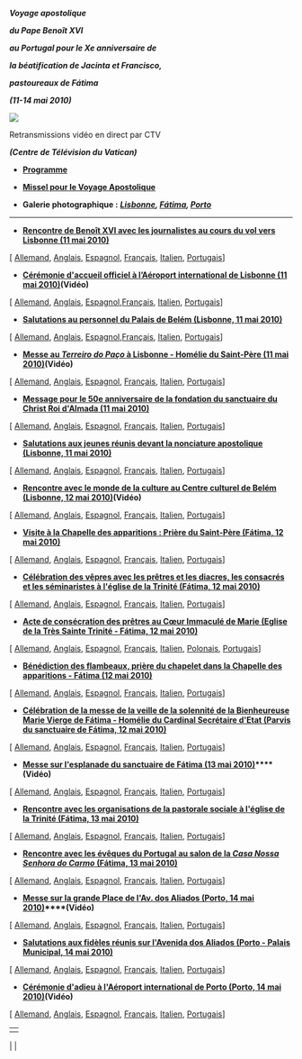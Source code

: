 ***Voyage apostolique***

***du Pape Benoît XVI***

***au Portugal pour le Xe anniversaire de***

***la béatification de Jacinta et Francisco,***

***pastoureaux de Fátima***

***(11-14 mai 2010)***

![](http://www.vatican.va/holy_father/benedict_xvi/travels/2010/img/portogallo.jpg)

Retransmissions vidéo en direct par CTV

***(Centre de Télévision du Vatican)***

- **[Programme](/content/benedict-xvi/fr/travels/2010/documents/trav_ben-xvi_portogallo_20100511.html)**


- **[Missel pour le Voyage Apostolique](http://www.vatican.va/news_services/liturgy/libretti/2010/messale-portogallo2010.pdf)**

- **Galerie photographique :** ***[Lisbonne](http://www.vatican.va/news_services/liturgy/photogallery/2010/20100511/index.html), [Fátima](http://www.vatican.va/news_services/liturgy/photogallery/2010/20100512/index.html), [Porto](http://www.vatican.va/news_services/liturgy/photogallery/2010/20100514/index.html)***


* * *

- **[Rencontre de Benoît XVI avec les journalistes au cours du vol vers Lisbonne (11 mai 2010)](/content/benedict-xvi/fr/speeches/2010/may/documents/hf_ben-xvi_spe_20100511_portogallo-interview.html)**

[ [Allemand](/content/benedict-xvi/de/speeches/2010/may/documents/hf_ben-xvi_spe_20100511_portogallo-interview.html), [Anglais](/content/benedict-xvi/en/speeches/2010/may/documents/hf_ben-xvi_spe_20100511_portogallo-interview.html), [Espagnol](/content/benedict-xvi/es/speeches/2010/may/documents/hf_ben-xvi_spe_20100511_portogallo-interview.html), [Français](/content/benedict-xvi/fr/speeches/2010/may/documents/hf_ben-xvi_spe_20100511_portogallo-interview.html), [Italien](/content/benedict-xvi/it/speeches/2010/may/documents/hf_ben-xvi_spe_20100511_portogallo-interview.html), [Portugais](/content/benedict-xvi/pt/speeches/2010/may/documents/hf_ben-xvi_spe_20100511_portogallo-interview.html)]


- **[Cérémonie d'accueil officiel à l’Aéroport international de Lisbonne (11 mai 2010)](/content/benedict-xvi/fr/speeches/2010/may/documents/hf_ben-xvi_spe_20100511_accoglienza-ufficiale.html)(Vidéo)**

[ [Allemand](/content/benedict-xvi/de/speeches/2010/may/documents/hf_ben-xvi_spe_20100511_accoglienza-ufficiale.html), [Anglais](/content/benedict-xvi/en/speeches/2010/may/documents/hf_ben-xvi_spe_20100511_accoglienza-ufficiale.html), [Espagnol](/content/benedict-xvi/es/speeches/2010/may/documents/hf_ben-xvi_spe_20100511_accoglienza-ufficiale.html),[Français](/content/benedict-xvi/fr/speeches/2010/may/documents/hf_ben-xvi_spe_20100511_accoglienza-ufficiale.html), [Italien](/content/benedict-xvi/it/speeches/2010/may/documents/hf_ben-xvi_spe_20100511_accoglienza-ufficiale.html), [Portugais](/content/benedict-xvi/pt/speeches/2010/may/documents/hf_ben-xvi_spe_20100511_accoglienza-ufficiale.html)]


- **[Salutations au personnel du Palais de Belém (Lisbonne, 11 mai 2010)](/content/benedict-xvi/fr/speeches/2010/may/documents/hf_ben-xvi_spe_20100511_belem.html)**

[ [Allemand](/content/benedict-xvi/de/speeches/2010/may/documents/hf_ben-xvi_spe_20100511_belem.html), [Anglais](/content/benedict-xvi/en/speeches/2010/may/documents/hf_ben-xvi_spe_20100511_belem.html), [Espagnol](/content/benedict-xvi/es/speeches/2010/may/documents/hf_ben-xvi_spe_20100511_belem.html),[Français](/content/benedict-xvi/fr/speeches/2010/may/documents/hf_ben-xvi_spe_20100511_belem.html), [Italien](/content/benedict-xvi/it/speeches/2010/may/documents/hf_ben-xvi_spe_20100511_belem.html), [Portugais](/content/benedict-xvi/pt/speeches/2010/may/documents/hf_ben-xvi_spe_20100511_belem.html)]


- **[Messe au *Terreiro do Paço* à Lisbonne - Homélie du Saint-Père (11 mai 2010)](/content/benedict-xvi/fr/homilies/2010/documents/hf_ben-xvi_hom_20100511_terreiro-paco.html)(Vidéo)**

[ [Allemand](/content/benedict-xvi/de/homilies/2010/documents/hf_ben-xvi_hom_20100511_terreiro-paco.html), [Anglais](/content/benedict-xvi/en/homilies/2010/documents/hf_ben-xvi_hom_20100511_terreiro-paco.html), [Espagnol](/content/benedict-xvi/es/homilies/2010/documents/hf_ben-xvi_hom_20100511_terreiro-paco.html), [Français](/content/benedict-xvi/fr/homilies/2010/documents/hf_ben-xvi_hom_20100511_terreiro-paco.html), [Italien](/content/benedict-xvi/it/homilies/2010/documents/hf_ben-xvi_hom_20100511_terreiro-paco.html), [Portugais](/content/benedict-xvi/pt/homilies/2010/documents/hf_ben-xvi_hom_20100511_terreiro-paco.html)]


- **[Message pour le 50e anniversaire de la fondation du sanctuaire du Christ Roi d'Almada (11 mai 2010)](/content/benedict-xvi/fr/messages/pont-messages/2010/documents/hf_ben-xvi_mes_20100511_cristo-rei.html)**

[ [Allemand](/content/benedict-xvi/de/messages/pont-messages/2010/documents/hf_ben-xvi_mes_20100511_cristo-rei.html), [Anglais](/content/benedict-xvi/en/messages/pont-messages/2010/documents/hf_ben-xvi_mes_20100511_cristo-rei.html), [Espagnol](/content/benedict-xvi/es/messages/pont-messages/2010/documents/hf_ben-xvi_mes_20100511_cristo-rei.html), [Français](/content/benedict-xvi/fr/messages/pont-messages/2010/documents/hf_ben-xvi_mes_20100511_cristo-rei.html), [Italien](/content/benedict-xvi/it/messages/pont-messages/2010/documents/hf_ben-xvi_mes_20100511_cristo-rei.html), [Portugais](/content/benedict-xvi/pt/messages/pont-messages/2010/documents/hf_ben-xvi_mes_20100511_cristo-rei.html)]


- **[Salutations aux jeunes réunis devant la nonciature apostolique (Lisbonne, 11 mai 2010)](/content/benedict-xvi/fr/speeches/2010/may/documents/hf_ben-xvi_spe_20100511_giovani-nunziatura.html)**

[ [Allemand](/content/benedict-xvi/de/speeches/2010/may/documents/hf_ben-xvi_spe_20100511_giovani-nunziatura.html), [Anglais](/content/benedict-xvi/en/speeches/2010/may/documents/hf_ben-xvi_spe_20100511_giovani-nunziatura.html), [Espagnol](/content/benedict-xvi/es/speeches/2010/may/documents/hf_ben-xvi_spe_20100511_giovani-nunziatura.html), [Français](/content/benedict-xvi/fr/speeches/2010/may/documents/hf_ben-xvi_spe_20100511_giovani-nunziatura.html), [Italien](/content/benedict-xvi/it/speeches/2010/may/documents/hf_ben-xvi_spe_20100511_giovani-nunziatura.html), [Portugais](/content/benedict-xvi/pt/speeches/2010/may/documents/hf_ben-xvi_spe_20100511_giovani-nunziatura.html)]


- **[Rencontre avec le monde de la culture au Centre culturel de Belém (Lisbonne, 12 mai 2010)](/content/benedict-xvi/fr/speeches/2010/may/documents/hf_ben-xvi_spe_20100512_incontro-cultura.html)(Vidéo)**

[ [Allemand](/content/benedict-xvi/de/speeches/2010/may/documents/hf_ben-xvi_spe_20100512_incontro-cultura.html), [Anglais](/content/benedict-xvi/en/speeches/2010/may/documents/hf_ben-xvi_spe_20100512_incontro-cultura.html), [Espagnol](/content/benedict-xvi/es/speeches/2010/may/documents/hf_ben-xvi_spe_20100512_incontro-cultura.html), [Français](/content/benedict-xvi/fr/speeches/2010/may/documents/hf_ben-xvi_spe_20100512_incontro-cultura.html), [Italien](/content/benedict-xvi/it/speeches/2010/may/documents/hf_ben-xvi_spe_20100512_incontro-cultura.html), [Portugais](/content/benedict-xvi/pt/speeches/2010/may/documents/hf_ben-xvi_spe_20100512_incontro-cultura.html)]


- **[Visite à la Chapelle des apparitions : Prière du Saint-Père (Fátima, 12 mai 2010)](/content/benedict-xvi/fr/prayers/documents/hf_ben-xvi_20100512_prayer-fatima.html)**

[ [Allemand](/content/benedict-xvi/de/prayers/documents/hf_ben-xvi_20100512_prayer-fatima.html), [Anglais](/content/benedict-xvi/en/prayers/documents/hf_ben-xvi_20100512_prayer-fatima.html), [Espagnol](/content/benedict-xvi/es/prayers/documents/hf_ben-xvi_20100512_prayer-fatima.html), [Français](/content/benedict-xvi/fr/prayers/documents/hf_ben-xvi_20100512_prayer-fatima.html), [Italien](/content/benedict-xvi/it/prayers/documents/hf_ben-xvi_20100512_prayer-fatima.html), [Portugais](/content/benedict-xvi/pt/prayers/documents/hf_ben-xvi_20100512_prayer-fatima.html)]


- **[Célébration des vêpres avec les prêtres et les diacres, les consacrés et les séminaristes à l'église de la Trinité (Fátima, 12 mai 2010)](/content/benedict-xvi/fr/speeches/2010/may/documents/hf_ben-xvi_spe_20100512_vespri-fatima.html)**

[ [Allemand](/content/benedict-xvi/de/speeches/2010/may/documents/hf_ben-xvi_spe_20100512_vespri-fatima.html), [Anglais](/content/benedict-xvi/en/speeches/2010/may/documents/hf_ben-xvi_spe_20100512_vespri-fatima.html), [Espagnol](/content/benedict-xvi/es/speeches/2010/may/documents/hf_ben-xvi_spe_20100512_vespri-fatima.html), [Français](/content/benedict-xvi/fr/speeches/2010/may/documents/hf_ben-xvi_spe_20100512_vespri-fatima.html), [Italien](/content/benedict-xvi/it/speeches/2010/may/documents/hf_ben-xvi_spe_20100512_vespri-fatima.html), [Portugais](/content/benedict-xvi/pt/speeches/2010/may/documents/hf_ben-xvi_spe_20100512_vespri-fatima.html)]


- **[Acte de consécration des prêtres au Cœur Immaculé de Marie (Eglise de la Très Sainte Trinité - Fátima, 12 mai 2010)](/content/benedict-xvi/fr/prayers/documents/hf_ben-xvi_20100512_affidamento-fatima.html)**

[ [Allemand](/content/benedict-xvi/de/prayers/documents/hf_ben-xvi_20100512_affidamento-fatima.html), [Anglais](/content/benedict-xvi/en/prayers/documents/hf_ben-xvi_20100512_affidamento-fatima.html), [Espagnol](/content/benedict-xvi/es/prayers/documents/hf_ben-xvi_20100512_affidamento-fatima.html), [Français](/content/benedict-xvi/fr/prayers/documents/hf_ben-xvi_20100512_affidamento-fatima.html), [Italien](/content/benedict-xvi/it/prayers/documents/hf_ben-xvi_20100512_affidamento-fatima.html), [Polonais](/content/benedict-xvi/pl/prayers/documents/hf_ben-xvi_20100512_affidamento-fatima.html), [Portugais](/content/benedict-xvi/pt/prayers/documents/hf_ben-xvi_20100512_affidamento-fatima.html)]


- [**Bénédiction des flambeaux, prière du chapelet dans la Chapelle des apparitions - Fátima (12 mai 2010)**](/content/benedict-xvi/fr/speeches/2010/may/documents/hf_ben-xvi_spe_20100512_benedizione-fiaccole.html)

[ [Allemand](/content/benedict-xvi/de/speeches/2010/may/documents/hf_ben-xvi_spe_20100512_benedizione-fiaccole.html), [Anglais](/content/benedict-xvi/en/speeches/2010/may/documents/hf_ben-xvi_spe_20100512_benedizione-fiaccole.html), [Espagnol](/content/benedict-xvi/es/speeches/2010/may/documents/hf_ben-xvi_spe_20100512_benedizione-fiaccole.html), [Français](/content/benedict-xvi/fr/speeches/2010/may/documents/hf_ben-xvi_spe_20100512_benedizione-fiaccole.html), [Italien](/content/benedict-xvi/it/speeches/2010/may/documents/hf_ben-xvi_spe_20100512_benedizione-fiaccole.html), [Portugais](/content/benedict-xvi/pt/speeches/2010/may/documents/hf_ben-xvi_spe_20100512_benedizione-fiaccole.html)]


- **[Célébration de la messe de la veille de la solennité de la Bienheureuse Marie Vierge de Fátima - Homélie du Cardinal Secrétaire d'Etat (Parvis du sanctuaire de Fátima, 12 mai 2010)](http://www.vatican.va/roman_curia/secretariat_state/card-bertone/2010/documents/rc_seg-st_20100512_fatima_fr.html)**

[ [Allemand](http://www.vatican.va/roman_curia/secretariat_state/card-bertone/2010/documents/rc_seg-st_20100512_fatima_ge.html), [Anglais](http://www.vatican.va/roman_curia/secretariat_state/card-bertone/2010/documents/rc_seg-st_20100512_fatima_en.html), [Espagnol](http://www.vatican.va/roman_curia/secretariat_state/card-bertone/2010/documents/rc_seg-st_20100512_fatima_sp.html), [Français](http://www.vatican.va/roman_curia/secretariat_state/card-bertone/2010/documents/rc_seg-st_20100512_fatima_fr.html), [Italien](http://www.vatican.va/roman_curia/secretariat_state/card-bertone/2010/documents/rc_seg-st_20100512_fatima_it.html), [Portugais](http://www.vatican.va/roman_curia/secretariat_state/card-bertone/2010/documents/rc_seg-st_20100512_fatima_po.html)]


- **[Messe sur l'esplanade du sanctuaire de Fátima (13 mai 2010)](/content/benedict-xvi/fr/homilies/2010/documents/hf_ben-xvi_hom_20100513_fatima.html)****(Vidéo)**

[ [Allemand](/content/benedict-xvi/de/homilies/2010/documents/hf_ben-xvi_hom_20100513_fatima.html), [Anglais](/content/benedict-xvi/en/homilies/2010/documents/hf_ben-xvi_hom_20100513_fatima.html), [Espagnol](/content/benedict-xvi/es/homilies/2010/documents/hf_ben-xvi_hom_20100513_fatima.html), [Français](/content/benedict-xvi/fr/homilies/2010/documents/hf_ben-xvi_hom_20100513_fatima.html), [Italien](/content/benedict-xvi/it/homilies/2010/documents/hf_ben-xvi_hom_20100513_fatima.html), [Portugais](/content/benedict-xvi/pt/homilies/2010/documents/hf_ben-xvi_hom_20100513_fatima.html)]


- **[Rencontre avec les organisations de la pastorale sociale à l'église de la Trinité (Fátima, 13 mai 2010)](/content/benedict-xvi/fr/speeches/2010/may/documents/hf_ben-xvi_spe_20100513_pastorale-sociale.html)**

[ [Allemand](/content/benedict-xvi/de/speeches/2010/may/documents/hf_ben-xvi_spe_20100513_pastorale-sociale.html), [Anglais](/content/benedict-xvi/en/speeches/2010/may/documents/hf_ben-xvi_spe_20100513_pastorale-sociale.html), [Espagnol](/content/benedict-xvi/es/speeches/2010/may/documents/hf_ben-xvi_spe_20100513_pastorale-sociale.html), [Français](/content/benedict-xvi/fr/speeches/2010/may/documents/hf_ben-xvi_spe_20100513_pastorale-sociale.html), [Italien](/content/benedict-xvi/it/speeches/2010/may/documents/hf_ben-xvi_spe_20100513_pastorale-sociale.html), [Portugais](/content/benedict-xvi/pt/speeches/2010/may/documents/hf_ben-xvi_spe_20100513_pastorale-sociale.html)]


- **[Rencontre avec les évêques du Portugal au salon de la *Casa* *Nossa Senhora do Carmo* (Fátima, 13 mai 2010)](/content/benedict-xvi/fr/speeches/2010/may/documents/hf_ben-xvi_spe_20100513_vescovi-portogallo.html)**

[ [Allemand](/content/benedict-xvi/de/speeches/2010/may/documents/hf_ben-xvi_spe_20100513_vescovi-portogallo.html), [Anglais](/content/benedict-xvi/en/speeches/2010/may/documents/hf_ben-xvi_spe_20100513_vescovi-portogallo.html), [Espagnol](/content/benedict-xvi/es/speeches/2010/may/documents/hf_ben-xvi_spe_20100513_vescovi-portogallo.html), [Français](/content/benedict-xvi/fr/speeches/2010/may/documents/hf_ben-xvi_spe_20100513_vescovi-portogallo.html), [Italien](/content/benedict-xvi/it/speeches/2010/may/documents/hf_ben-xvi_spe_20100513_vescovi-portogallo.html), [Portugais](/content/benedict-xvi/pt/speeches/2010/may/documents/hf_ben-xvi_spe_20100513_vescovi-portogallo.html)]


- **[Messe sur la grande Place de l'Av. dos Aliados (Porto, 14 mai 2010)](/content/benedict-xvi/fr/homilies/2010/documents/hf_ben-xvi_hom_20100514_porto.html)****(Vidéo)**

[ [Allemand](/content/benedict-xvi/de/homilies/2010/documents/hf_ben-xvi_hom_20100514_porto.html), [Anglais](/content/benedict-xvi/en/homilies/2010/documents/hf_ben-xvi_hom_20100514_porto.html), [Espagnol](/content/benedict-xvi/es/homilies/2010/documents/hf_ben-xvi_hom_20100514_porto.html), [Français](/content/benedict-xvi/fr/homilies/2010/documents/hf_ben-xvi_hom_20100514_porto.html), [Italien](/content/benedict-xvi/it/homilies/2010/documents/hf_ben-xvi_hom_20100514_porto.html), [Portugais](/content/benedict-xvi/pt/homilies/2010/documents/hf_ben-xvi_hom_20100514_porto.html)]


- **[Salutations aux fidèles réunis sur l'Avenida dos Aliados (Porto - Palais Municipal, 14 mai 2010)](/content/benedict-xvi/fr/speeches/2010/may/documents/hf_ben-xvi_spe_20100514_saluto-avenida.html)**

[ [Allemand](/content/benedict-xvi/de/speeches/2010/may/documents/hf_ben-xvi_spe_20100514_saluto-avenida.html), [Anglais](/content/benedict-xvi/en/speeches/2010/may/documents/hf_ben-xvi_spe_20100514_saluto-avenida.html), [Espagnol](/content/benedict-xvi/es/speeches/2010/may/documents/hf_ben-xvi_spe_20100514_saluto-avenida.html), [Français](/content/benedict-xvi/fr/speeches/2010/may/documents/hf_ben-xvi_spe_20100514_saluto-avenida.html), [Italien](/content/benedict-xvi/it/speeches/2010/may/documents/hf_ben-xvi_spe_20100514_saluto-avenida.html), [Portugais](/content/benedict-xvi/pt/speeches/2010/may/documents/hf_ben-xvi_spe_20100514_saluto-avenida.html)]


- **[Cérémonie d'adieu à l'Aéroport international de Porto (Porto, 14 mai 2010)](/content/benedict-xvi/fr/speeches/2010/may/documents/hf_ben-xvi_spe_20100514_farewell-portogallo.html)(Vidéo)**

[ [Allemand](/content/benedict-xvi/de/speeches/2010/may/documents/hf_ben-xvi_spe_20100514_farewell-portogallo.html), [Anglais](/content/benedict-xvi/en/speeches/2010/may/documents/hf_ben-xvi_spe_20100514_farewell-portogallo.html), [Espagnol](/content/benedict-xvi/es/speeches/2010/may/documents/hf_ben-xvi_spe_20100514_farewell-portogallo.html), [Français](/content/benedict-xvi/fr/speeches/2010/may/documents/hf_ben-xvi_spe_20100514_farewell-portogallo.html), [Italien](/content/benedict-xvi/it/speeches/2010/may/documents/hf_ben-xvi_spe_20100514_saluto-avenida.html), [Portugais](/content/benedict-xvi/pt/speeches/2010/may/documents/hf_ben-xvi_spe_20100514_farewell-portogallo.html)]


|     |
| --- |
|  |

|
|